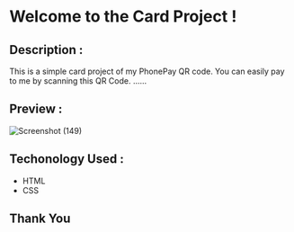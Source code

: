 # Welcome to the Card Project !

## Description :
This is a simple card project of my PhonePay QR code. You can easily pay to me by scanning this QR Code. ......


## Preview :

![Screenshot (149)](https://github.com/raviranjan0/Cards/assets/100368738/c845d953-29c5-49b5-bc4e-dd2f35d3a18a)


## Techonology Used :
- HTML
- CSS

## Thank You 

